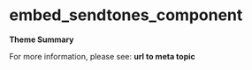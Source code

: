 # embed_sendtones_component

**Theme Summary**

For more information, please see: **url to meta topic**
